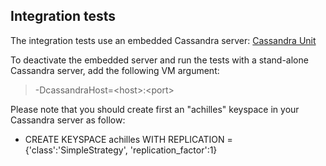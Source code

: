 ## Integration tests

 The integration tests use an embedded Cassandra server: [Cassandra Unit][cassandraUnit]
 
 To deactivate the embedded server and run the tests with a stand-alone Cassandra server, add the following VM argument:
 
> -DcassandraHost=&lt;host&gt;:&lt;port&gt;

 Please note that you should create first an "achilles" keyspace in your Cassandra server as follow:
 
 * CREATE KEYSPACE achilles WITH REPLICATION = {'class':'SimpleStrategy', 'replication_factor':1}
 
[cassandraUnit]: https://github.com/jsevellec/cassandra-unit
 